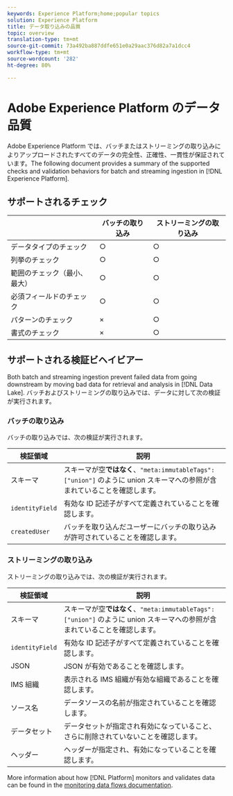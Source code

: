 ```yaml
---
keywords: Experience Platform;home;popular topics
solution: Experience Platform
title: データ取り込みの品質
topic: overview
translation-type: tm+mt
source-git-commit: 73a492ba887ddfe651e0a29aac376d82a7a1dcc4
workflow-type: tm+mt
source-wordcount: '282'
ht-degree: 80%

---
```



# Adobe Experience Platform のデータ品質

Adobe Experience Platform では、バッチまたはストリーミングの取り込みによりアップロードされたすべてのデータの完全性、正確性、一貫性が保証されています。The following document provides a summary of the supported checks and validation behaviors for batch and streaming ingestion in [!DNL Experience Platform].

## サポートされるチェック

|   | バッチの取り込み | ストリーミングの取り込み |
| ------ | --------------- | ------------------- |
| データタイプのチェック | ○ | ○ |
| 列挙のチェック | ○ | ○ |
| 範囲のチェック（最小、最大） | ○ | ○ |
| 必須フィールドのチェック | ○ | ○ |
| パターンのチェック | × | ○ |
| 書式のチェック | × | ○ |

## サポートされる検証ビヘイビアー

Both batch and streaming ingestion prevent failed data from going downstream by moving bad data for retrieval and analysis in [!DNL Data Lake]. バッチおよびストリーミングの取り込みでは、データに対して次の検証が実行されます。

### バッチの取り込み

バッチの取り込みでは、次の検証が実行されます。

| 検証領域 | 説明 |
| --------------- | ----------- |
| スキーマ | スキーマが空&#x200B;**ではなく**、`"meta:immutableTags": ["union"]` のように union スキーマへの参照が含まれていることを確認します。 |
| `identityField` | 有効な ID 記述子がすべて定義されていることを確認します。 |
| `createdUser` | バッチを取り込んだユーザーにバッチの取り込みが許可されていることを確認します。 |

### ストリーミングの取り込み

ストリーミングの取り込みでは、次の検証が実行されます。

| 検証領域 | 説明 |
| --------------- | ----------- |
| スキーマ | スキーマが空&#x200B;**ではなく**、`"meta:immutableTags": ["union"]` のように union スキーマへの参照が含まれていることを確認します。 |
| `identityField` | 有効な ID 記述子がすべて定義されていることを確認します。 |
| JSON | JSON が有効であることを確認します。 |
| IMS 組織 | 表示される IMS 組織が有効な組織であることを確認します。 |
| ソース名 | データソースの名前が指定されていることを確認します。 |
| データセット | データセットが指定され有効になっていること、さらに削除されていないことを確認します。 |
| ヘッダー | ヘッダーが指定され、有効になっていることを確認します。 |

More information about how [!DNL Platform] monitors and validates data can be found in the [monitoring data flows documentation](./monitor-data-flows.md).
